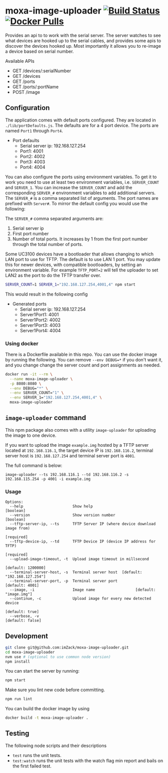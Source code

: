 # moxa-image-uploader [![Build Status](https://www.travis-ci.com/imZack/moxa-image-uploader.svg?branch=master)](https://www.travis-ci.com/imZack/moxa-image-uploader) [![Docker Pulls](https://img.shields.io/docker/pulls/zack/moxa-image-uploader.svg)](https://hub.docker.com/r/zack/moxa-image-uploader)

Provides an api to to work with the serial server. The server watches to see what devices are hooked up to the serial cables, and provides some apis to discover the devices hooked up. Most importantly it allows you to re-image a device based on serial number.

Available APIs

* GET /devices/:serialNumber
* GET /devices
* GET /ports
* GET /ports/:portName
* POST /image

## Configuration

The application comes with default ports configured. They are located in `./lib/portDefaults.js`. The defaults are for a 4 port device. The ports are named `Port1` through `Port4`.

* Port defaults
  * Serial server ip: 192.168.127.254
  * Port1: 4001
  * Port2: 4002
  * Port3: 4003
  * Port4: 4004

You can also configure the ports using environment variables. To get it to work you need to use at least two environment variables, i.e. `SERVER_COUNT` and `SERVER_1`. You can increase the `SERVER_COUNT` and add the corresponding `SERVER_#` environment variables to add additional servers. The `SERVER_#` is a comma separated list of arguments. The port names are prefixed with `Server#`. To mirror the default config you would use the following:

The `SERVER_#` comma separated arguments are:

1. Serial server ip
1. First port number
1. Number of total ports. It increases by 1 from the first port number through the total number of ports.

Some UC3100 devices have a bootloader that allows changing to which LAN port to use for TFTP. The default is to use LAN 1 port. You may update this for newer devices, with compatible bootloaders, by setting an environment variable. For example `TFTP_PORT=2` will tell the uploader to set LAN2 as the port to do the TFTP transfer over.

```bash
SERVER_COUNT=1 SERVER_1="192.168.127.254,4001,4" npm start
```

This would result in the following config

* Generated ports
  * Serial server ip: 192.168.127.254
  * Server1Port1: 4001
  * Server1Port2: 4002
  * Server1Port3: 4003
  * Server1Port4: 4004

### Using docker

There is a Dockerfile available in this repo. You can use the docker image by running the following. You can remove `--env DEBUG=*` if you don't want it, and you change change the server count and port assignments as needed.

```bash
docker run -it --rm \
  --name moxa-image-uploader \
  -p 8080:8080 \
  --env DEBUG="*" \
  --env SERVER_COUNT="1" \
  --env SERVER_1="192.168.127.254,4001,4" \
  moxa-image-uploader
```

## `image-uploader` command

This npm package also comes with a utility `image-uploader` for uploading the image to one device.

If you want to upload the image `example.img` hosted by a TFTP server located at `192.168.116.1`, the target device IP is `192.168.116.2`, terminal server host is `192.168.127.254` and terminal server port is `4001`.

The full command is below:

```shell
image-uploader --ts 192.168.116.1 --td 192.168.116.2 -s 192.168.115.254 -p 4001 -i example.img
```

### Usage

```shell
Options:
  --help                      Show help                                [boolean]
  --version                   Show version number                      [boolean]
  --tftp-server-ip, --ts      TFTP Server IP (where device download image from)
                                                                      [required]
  --tftp-device-ip, --td      TFTP Device IP (device IP address for TFTP)
                                                                      [required]
  --upload-image-timeout, -t  Upload image timeout in millsecond
                                                              [default: 1200000]
  --terminal-server-host, -s  Terminal server host  [default: "192.168.127.254"]
  --terminal-server-port, -p  Terminal server port               [default: 4001]
  --image, -i                 Image name                  [default: "image.img"]
  --continue, -c              Upload image for every new detected device
                                                                 [default: true]
  --verbose, -v                                                 [default: false]
```

## Development

```bash
git clone git@github.com:imZack/moxa-image-uploader.git
cd moxa-image-uploader
nvm use # (optional to use common node version)
npm install
```

You can start the server by running:

```bash
npm start
```

Make sure you lint new code before committing.

```bash
npm run lint
```

You can build the docker image by using

```bash
docker build -t moxa-image-uploader .
```

## Testing

The following node scripts and their descriptions

* `test` runs the unit tests.
* `test:watch` runs the unit tests with the watch flag min report and bails on the first failed test.
